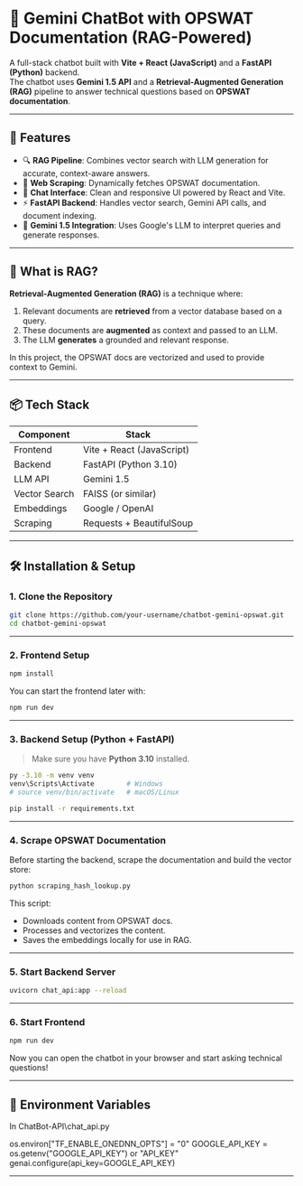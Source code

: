 
# 🤖 Gemini ChatBot with OPSWAT Documentation (RAG-Powered)

A full-stack chatbot built with **Vite + React (JavaScript)** and a **FastAPI (Python)** backend.  
The chatbot uses **Gemini 1.5 API** and a **Retrieval-Augmented Generation (RAG)** pipeline to answer technical questions based on **OPSWAT documentation**.

---

## 🚀 Features

- 🔍 **RAG Pipeline**: Combines vector search with LLM generation for accurate, context-aware answers.
- 📄 **Web Scraping**: Dynamically fetches OPSWAT documentation.
- 💬 **Chat Interface**: Clean and responsive UI powered by React and Vite.
- ⚡ **FastAPI Backend**: Handles vector search, Gemini API calls, and document indexing.
- 🔑 **Gemini 1.5 Integration**: Uses Google's LLM to interpret queries and generate responses.

---

## 🧠 What is RAG?

**Retrieval-Augmented Generation (RAG)** is a technique where:
1. Relevant documents are **retrieved** from a vector database based on a query.
2. These documents are **augmented** as context and passed to an LLM.
3. The LLM **generates** a grounded and relevant response.

In this project, the OPSWAT docs are vectorized and used to provide context to Gemini.

---

## 📦 Tech Stack

| Component       | Stack                    |
|----------------|--------------------------|
| Frontend       | Vite + React (JavaScript)|
| Backend        | FastAPI (Python 3.10)     |
| LLM API        | Gemini 1.5                |
| Vector Search  | FAISS (or similar)        |
| Embeddings     | Google / OpenAI           |
| Scraping       | Requests + BeautifulSoup  |

---

## 🛠️ Installation & Setup

### 1. Clone the Repository

```bash
git clone https://github.com/your-username/chatbot-gemini-opswat.git
cd chatbot-gemini-opswat
```

---

### 2. Frontend Setup

```bash
npm install
```

You can start the frontend later with:

```bash
npm run dev
```

---

### 3. Backend Setup (Python + FastAPI)

> Make sure you have **Python 3.10** installed.

```bash
py -3.10 -m venv venv
venv\Scripts\Activate        # Windows
# source venv/bin/activate   # macOS/Linux

pip install -r requirements.txt
```

---

### 4. Scrape OPSWAT Documentation

Before starting the backend, scrape the documentation and build the vector store:

```bash
python scraping_hash_lookup.py
```

This script:
- Downloads content from OPSWAT docs.
- Processes and vectorizes the content.
- Saves the embeddings locally for use in RAG.

---

### 5. Start Backend Server

```bash
uvicorn chat_api:app --reload
```

---

### 6. Start Frontend

```bash
npm run dev
```

Now you can open the chatbot in your browser and start asking technical questions!

---

## 🔐 Environment Variables

In ChatBot-API\chat_api.py

os.environ["TF_ENABLE_ONEDNN_OPTS"] = "0"
GOOGLE_API_KEY = os.getenv("GOOGLE_API_KEY") or "API_KEY"
genai.configure(api_key=GOOGLE_API_KEY)

---
